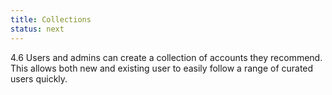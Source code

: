 ```yaml
---
title: Collections
status: next
---
```


4.6 Users and admins can create a collection of accounts they recommend. This allows both new and existing user to easily follow a range of curated users quickly.
